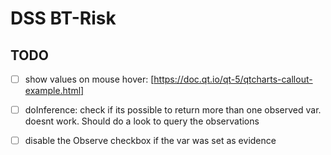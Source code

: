 # DSS BT-Risk

## TODO

- [ ]  show values on mouse hover: [https://doc.qt.io/qt-5/qtcharts-callout-example.html]

- [ ] doInference: check if its possible to return more than one observed var. doesnt work. Should do a look to query the observations

- [ ] disable the Observe checkbox if the var was set as evidence 

